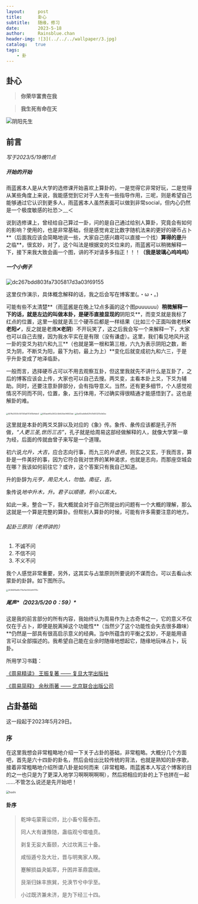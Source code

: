 ```yaml
---
layout:     post
title:      卦心
subtitle:   随缘，修习
date:       2023-5-18
author:     Rainsblue.chan
header-img: ![3](../../../wallpaper/3.jpg)
catalog:   true
tags:
    - 卦
---
```

## 卦心
> **你荣华富贵在我**

> **我生死有命在天**

![阴阳先生](https://cdn.jsdelivr.net/gh/rainsbluechan/blogimage@main/img/%E9%98%B4%E9%98%B3%E5%85%88%E7%94%9F.jpg)

## 前言

*写于2023/5/19晚11点*

##### 开始的开始

雨蓝酱本人是从大学的选修课开始喜欢上算卦的，一是觉得它非常好玩，二是觉得从某些角度上来说，我能感觉到它对于人生有一些指导作用，三呢，则是希望自己能够通过它认识到更多人，雨蓝酱本人虽然表面可以做到非常social，但内心仍然是一个极度敏感的社恐＞﹏＜

说到选修课上，曾经给自己算过一卦，问的是自己通过给别人算卦，究竟会有如何的影响？使用的，也是非常基础，但是感觉肯定比数字随机法来的更好的硬币占卜**（后面我应该会简略地说一些，大家自己感兴趣可以直接一个找）**算得的是**升之临**，很玄妙，对了，这个叫法是根据变的爻位来的，雨蓝酱可以稍微解释一下，接下来我大致会画一个图，讲的不对请多多指正！！！**（我是玻璃心呜呜呜）**

##### 一个小例子

![dc267bdd803fa7305817d3a03f69155](https://cdn.jsdelivr.net/gh/rainsbluechan/blogimage@main/img/dc267bdd803fa7305817d3a03f69155.jpg)

这里仅作演示，具体概念解释的话，我之后会写在博客里(。・ω・。)

可能有些不太清楚**（雨蓝酱是在晚上12点多画的这个图puuuuuu）**稍微解释一下的话，就是左边的叫做本卦，是硬币直接显现的**阴阳爻**，而变爻就是我标了红点的位置，这里一般就是丢三个硬币后都是一样结果（比如三个正面叫做老杨❌**老阳✔**，反之就是老鹰❌**老阴**）不开玩笑了，这之后我会写一个来解释一下，大家也可以自己去搜，因为我水平实在是有限（没有谦虚）。这里，我们看见地风升这一卦的变爻为初六和九三**（也就是第一根和第三根，六九为表示阴阳之数，断爻为阴，不断爻为阳，最下为初，最上为上）**变化后就变成初九和六三，于是乎升卦变成了地泽临卦。

一般而言，选择硬币占可以不用去观察互卦，但这里我就先不讲什么是互卦了，之后的博客应该会上传，大家也可以自己去搜。两爻变，主看本卦上爻，下爻为辅助。同时，还要注意卦辞部分，会有指导意义。当然，还有更多细节，个人感觉视情况不同而不同，位置，象，五行体用，不过确实得很精通才能感悟到了。这也是解卦的难。

<img src="https://cdn.jsdelivr.net/gh/rainsbluechan/blogimage@main/img/667fb20030c597393a8757d10b4ddc0.jpg" alt="667fb20030c597393a8757d10b4ddc0" style="zoom: 33%;" />

<img src="https://cdn.jsdelivr.net/gh/rainsbluechan/blogimage@main/img/500aed40e26f22c5bfb30de148933ad.jpg" alt="500aed40e26f22c5bfb30de148933ad" style="zoom:33%;" />

<img src="https://cdn.jsdelivr.net/gh/rainsbluechan/blogimage@main/img/5ad12ea1d9e821fc01d003215e9d3ec.jpg" alt="5ad12ea1d9e821fc01d003215e9d3ec" style="zoom:33%;" />

这里就是本卦的两爻爻辞以及对应的《象》传。象传、彖传应该都是孔子所做，*“人更三圣,世历三古”*，孔子就是给周易这部经做解释的人，就像大学第一章为经，后面的传就由曾子来写是一个道理。

初六说*允升，大吉*，应合志向行事，而九三的*升虚邑*，则玄之又玄，于我而言，算卦是一件美好的事，因为它符合我对世界的某种渴求，也就是志向，而那座空城会在哪？我该如何前往它？或许，这个答案只有我自己知道。

升的卦辞为*元亨，用见大人，勿恤。南征，吉。*

象传说*地中升木，升。君子以顺德，积小以高大。*

如此一来，整合一下，我大概就会对于自己所提出的问题有一个大概的理解，那么这就是一个算是完整的算卦。但帮别人算卦的时候，可能有许多需要注意的地方。

###### 起卦三原则（老师讲的）

1. 不诚不问
2. 不信不问
3. 不义不问

我个人感觉非常重要，另外，这其实与占筮原则所要说的不谋而合。可以去看山水蒙卦的卦辞。如下图所示。

<img src="https://cdn.jsdelivr.net/gh/rainsbluechan/blogimage@main/img/26386816a89c719a7be5562d441115c.jpg" alt="26386816a89c719a7be5562d441115c" style="zoom:33%;" />

##### 尾声*（2023/5/20   0：59）*

这是我的前言部分的所有内容，我始终认为周易作为上古奇书之一，它的意义不仅仅在于占卜，即便是脱离掉这个功能性**（当然少了这个功能性会失去很多趣味）**仍然是一部具有很高启示意义的经典。当中所蕴含的平衡之玄妙，不是能用语言可以全部描述的。我希望自己能在业余时随缘地想起它，随缘地玩味占卜，玩卦。

所用学习书籍：

<u>《周易精读》 王振复著 —— 复旦大学出版社</u>

<u>《周易简释》 余秋雨著 —— 北京联合出版公司</u>

## 占卦基础

这一段起于2023年5月29日。

### 序

在这里我想会非常粗略地介绍一下关于占卦的基础，非常粗略。大概分几个方面吧，首先是六十四卦的卦名，然后会给出比较传统的背法，也就是熟知的卦序歌，接着非常粗略地介绍所谓八卦是如何而来（非常粗略，雨蓝酱本人写这个博客的目的之一也只是为了更深入地学习啊啊啊啊啊），然后把相应的卦的上下也拼在一起 ......不管怎么说还是先开始吧！

<img src="https://cdn.jsdelivr.net/gh/rainsbluechan/blogimage@main/img/hoshi.png" alt="hoshi" style="zoom:50%;" />

#### 卦序

> 乾坤屯蒙需讼师，比小畜兮履泰否。
>
> 同人大有谦豫随，蛊临观兮噬嗑贲。
>
> 剥复无妄大畜颐，大过坎离三十备。
>
> 咸恒遁兮及大壮，晋与明夷家人睽。
>
> 蹇解损益夬姤萃，升困井革鼎震继。
>
> 艮渐归妹丰旅巽，兑涣节兮中孚至。
>
> 小过既济兼未济，是为下经三十四。





